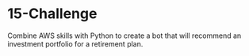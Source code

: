 # 15-Challenge
 Combine AWS skills with Python to create a bot that will recommend an investment portfolio for a retirement plan.
